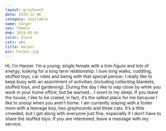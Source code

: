 ```yaml
---
layout: greyhound
date: 2020-12-06
category: available
name: harper
sex: female
dob: 2019-05-02
color: black
cats: yes
title: Harper
pic: harper.jpg
---
```

Hi, I’m Harper. I’m a young, single female with a trim figure and lots of energy, looking for a long term relationship. I love long walks, cuddling, stuffed toys, car rides and being with that special person. I really like to keep busy with an assortment of activities (including collecting blankets, stuffed toys, and gardening). During the day I like to nap close by while you work in your home office, but be warned… I snort in my sleep. If you leave the house, I like to be crated, in fact, it’s the safest place for me because I like to snoop when you aren’t home. I am currently staying with a foster mom with a teenage boy, two greyhounds and three cats. It’s a little crowded, but I get along with everyone just fine, especially if I don’t have to share the stuffed toys. If you are interested, leave a message with my service. 
